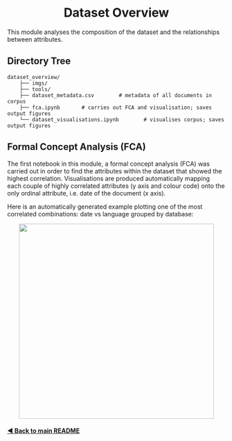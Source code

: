 <h1 align="center">Dataset Overview</h1>
This module analyses the composition of the dataset and the relationships between attributes.

## Directory Tree

    dataset_overview/
        ├── imgs/
        ├── tools/
        ├── dataset_metadata.csv        # metadata of all documents in corpus
        ├── fca.ipynb       # carries out FCA and visualisation; saves output figures
        └── dataset_visualisations.ipynb        # visualises corpus; saves output figures
        

## Formal Concept Analysis (FCA)
The first notebook in this module, a formal concept analysis (FCA) was carried out in order to find the attributes within the dataset that showed the highest correlation. Visualisations are produced automatically mapping each couple of highly correlated attributes (y axis and colour code) onto the only ordinal attribute, i.e. date of the document (x axis).

Here is an automatically generated example plotting one of the most correlated combinations: date vs language grouped by database:


<div style="text-align:center" align="center"><img width="450" src=https://github.com/e-lubrini/psylve/blob/main/dataset_overview/img/fca/database_language.png /></div>



#### [◄ Back to main README](https://github.com/e-lubrini/PsylVe/blob/main/README.md)

